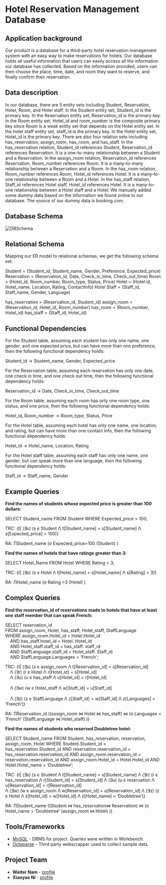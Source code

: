 # Hotel Reservation Management Database

## Application background
Our product is a database for a third-party hotel reservation management system with an easy way to make reservations for hotels. Our database holds all useful information that users can easily access all the information our database has collected. Based on the information provided, users can then choose the place, time, date, and room they want to reserve, and finally confirm their reservation.

## Data description 
In our database, there are 5 entity sets including Student, Reservation, Hotel, Room, and Hotel staff. In the Student entity set, Student_id is the primary key. In the Reservation entity set, Reservation_id is the primary key. In the Room entity set, Hotel_id and room_number is the composite primary key since Room is a weak entity set that depends on the Hotel entity set. In the hotel staff entity set, staff_id is the primary key. In the Hotel entity set, Hotel_id is the primary key. There are also four relation sets including has_reservation, assign_room, has_room, and has_staff.  In the has_reservation relation, Student_id references Student, Reservation_id references Reservation. It is a one-to-many relationship between a Student and a Reservation. In the assign_room relation, Reservation_id references Reservation, Room_number references Room. It is a many-to-many relationship between a Reservation and a Room. In the has_room relation, Room_number references Room, Hotel_id references Hotel. It is a many-to-one relationship between a Room and a Hotel. In the has_staff relation, Staff_id references Hotel staff, Hotel_id references Hotel. It is a many-to-one relationship between a Hotel staff and a Hotel. We manually added some dummy data based on the information we found online to our database. The source of our dummy data is booking.com. 

## Database Schema
![DBSchema](https://raw.github.com/wnam98/EECS341-hotel-reservation-database/master/docs/DBSchema.PNG "DBSchema")
## Relational Schema
Mapping our ER model to relational schemas, we get the following schema set: 

Student = (Student_id, Student_name, Gender, Preference, Expected_price)
Reservation = (Reservation_id, Date,  Check_in_time, Check_out_time)
Room = (Hotel_id, Room_number, Room_type, Status, Price)
Hotel = (Hotel id, Hotel_name, Location, Rating, ContactInfo)
Hotel Staff = (Staff_id, Staff_name, Gender, Language)

has_reservation = (Reservation_id, Student_id)
assign_room = (Reservation_id, Hotel_id, Room_number)
has_room = (Room_number, Hotel_id)
has_staff = (Staff_id, Hotel_id)

## Functional Dependencies
For the Student table, assuming each student has only one name, one gender, and one expected price, but can have more than one preference, then the following functional dependency holds: 

Student_id -> Student_name, Gender, Expected_price 

For the Reservation table, assuming each reservation has only one date, one check in time, and one check out time, then the following functional dependency holds: 

Reservation_id -> Date,  Check_in_time, Check_out_time

For the Room table, assuming each room has only one room type, one status, and one price, then the following functional dependency holds: 

Hotel_id, Room_number -> Room_type, Status, Price

For the Hotel table, assuming each hotel has only one name, one location, and rating, but can have more than one contact info, then the following functional dependency holds: 

Hotel_id -> Hotel_name, Location, Rating

For the Hotel staff table, assuming each staff has only one name, one gender, but can speak more than one language, then the following functional dependency holds: 

Staff_id -> Staff_name, Gender

## Example Queries
**Find the names  of students whose expected price is greater than 100 dollars:**

SELECT Student_name
FROM Student
WHERE Expected_price > 100;

TRC: {t| (∃s) (s є Student Λ t[Student_name] = s[Student_name] 
Λ s[Expected_price] > 100)}

RA:  ∏Student_name (σ Expected_price>100 (Student) )


**Find the names of hotels that have ratings greater than 3:**

SELECT Hotel_Name
FROM Hotel
WHERE Rating > 3;

TRC: {t| (∃s) (s є Hotel Λ t[Hotel_name] = s[Hotel_name] 
Λ s[Rating] > 3)}

RA:  ∏Hotel_name (σ Rating >3 (Hotel) )

## Complex Queries
**Find the reservation_id of reservations made to hotels that have at least one staff member that can speak French:**

SELECT reservation_id<br/>
FROM assign_room, Hotel, has_staff, Hotel_staff, StaffLanguage<br/>
WHERE assign_room.Hotel_id = Hotel.Hotel_id<br/>
&nbsp;&nbsp;&nbsp;&nbsp;AND has_staff.hotel_id = Hotel. Hotel_id<br/>
&nbsp;&nbsp;&nbsp;&nbsp;AND Hotel_staff.staff_id = has_staff. staff_id<br/>
&nbsp;&nbsp;&nbsp;&nbsp;AND StaffLanguage.staff_id = Hotel_staff. Staff_id<br/>
&nbsp;&nbsp;&nbsp;&nbsp;AND StaffLanguage.Languages = 'French';


TRC: {t| (∃s) (s є assign_room Λ t[Reservation_id] = s[Reservation_id]<br/> 
&nbsp;&nbsp;&nbsp;&nbsp;Λ (∃r) (r є Hotel  Λ r[Hotel_id] = s[Hotel_id]<br/> 
&nbsp;&nbsp;&nbsp;&nbsp;Λ (∃u) (u є has_staff  Λ  u[Hotel_id] = r[Hotel_id]<br/>    
&nbsp;&nbsp;&nbsp;&nbsp;Λ (∃w) (w є Hotel_staff  Λ w[Staff_id] = u[Staff_id]<br/>  
&nbsp;&nbsp;&nbsp;&nbsp;Λ (∃z) (z є StaffLanguage  Λ z[Staff_id] = w[Staff_id] Λ  z[Languages] = ‘French’)}

RA:  ∏Reservation_id ((assign_room ⋈ Hotel ⋈ has_staff) ⋈ (σ Languages = ‘French’ (StaffLanguage ⋈ Hotel_staff) ))


**Find the names of students who reserved Doubletree hotel:**

SELECT Student_name
FROM Student, has_reservation, reservation, assign_room, Hotel
WHERE Student.Student_id = has_reservation.Student_id
	AND reservation.reservation_id = has_reservation.reservation_id
	AND assign_room.reservation_id = reservation.reservation_id
	AND assign_room.Hotel_id = Hotel.Hotel_id
	AND Hotel.Hotel_name = ‘Doubletree’;

TRC: {t| (∃s) (s є Student Λ t[Student_name] = s[Student_name] 
Λ (∃r) (r є has_reservation  Λ r[Student_id] = s[Student_id]
Λ (∃u) (u є reservation  Λ  u[Reservation_id] = r[Reservation_id]   
Λ (∃w) (w є assign_room  Λ w[Reservation_id] = u[Reservation_id] 
Λ (∃z) (z є Hotel  Λ z[Hotel_id] = w[Hotel_id] Λ  z[Hotel_name] = ‘Doubletree’)}

RA: ∏Student_name ((Student ⋈ has_reservation⋈ Reservation) ⋈ (σ Hotel_name = ‘Doubletree’ (assign_room ⋈ Hotel) ))

## Tools/Frameworks

* [MySQL](https://www.mysql.com/) - DBMS for project. Queries were written in Workbench.
* [Octoparse](https://www.octoparse.com/) - Third party webscrapper used to collect sample data.

## Project Team

* **Walter Nam** - [profile](https://github.com/wnam98)
* **Xiaoyao Ni** - [profile](https://github.com/xxn23)

